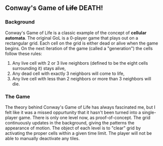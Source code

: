 ## Conway's Game of ~~Life~~ DEATH!

### Background

Conway's Game of Life is a classic example of the concept of **cellular automata**.  The original GoL is a 0-player game that plays out on a rectangular grid.  Each cell on the grid is either dead or alive when the game begins.  On the next iteration of the game (called a "generation") the cells follow these rules:

1) Any live cell with 2 or 3 live neighbors (defined to be the eight cells surrounding it) stays alive,
2) Any dead cell with exactly 3 neighbors will come to life,
3) Any live cell with less than 2 neighbors or more than 3 neighbors will die.

### The Game

The theory behind Conway's Game of Life has always fascinated me, but I felt like it was a missed oppurtunity that it hasn't been turned into a single-player game. There is only one level now, as proof-of-concept. The grid continuously updates in the background, giving the patterns the appearance of motion. The object of each level is to "clear" grid by activating the proper cells within a given time limit. The player will not be able to manually deactivate any tiles.
